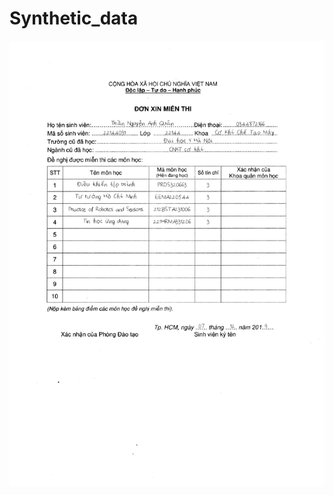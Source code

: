 # Synthetic_data

<p align="center">
<img src="https://github.com/HOWRY02/Synthetic_data/blob/main/image/font_22_don_xin_mien_thi.jpg" width="1024">
</p>
